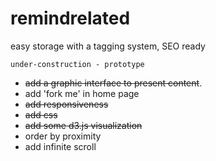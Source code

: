 remindrelated
=============

easy storage with a tagging system, SEO ready

    under-construction - prototype

* ~~add a graphic interface to present content~~.
* add 'fork me' in home page 
* ~~add responsiveness~~
* ~~add css~~
* ~~add some d3.js visualization~~
* order by proximity
* add infinite scroll
